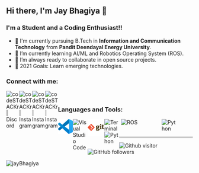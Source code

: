 ## Hi there, I'm Jay Bhagiya 👋

### I'm a Student and a Coding Enthusiast!!

- 🔭 I'm currently pursuing B.Tech in **Information and Communication Technology** from **Pandit Deendayal Energy University**.
- 🌱 I’m currently learning AI/ML and Robotics Operating System (ROS).
- 👯 I’m always ready to collaborate in open source projects.
- 🥅 2021 Goals: Learn emerging technologies.


### Connect with me:
[<img align="left" alt="codeSTACKr | Discord" width="35px" src="https://cdn.jsdelivr.net/npm/simple-icons@v3/icons/discord.svg" />][discord]
[<img align="left" alt="codeSTACKr | Instagram" width="35px" src="https://cdn.jsdelivr.net/npm/simple-icons@v3/icons/instagram.svg" />][instagram]
[<img align="left" alt="codeSTACKr | Instagram" width="35px" src="https://cdn.jsdelivr.net/npm/simple-icons@3.13.0/icons/linkedin.svg" />][linkedin]
[<img align="left" alt="codeSTACKr | Instagram" width="35px" src="https://img.icons8.com/ios/50/000000/link--v1.png" />][website]
<!-- <img src="https://img.icons8.com/ios/50/000000/link--v1.png"/> -->


<br />


### Languages and Tools:

[<img align="left" alt="Visual Studio Code" width="40px" src="https://raw.githubusercontent.com/github/explore/80688e429a7d4ef2fca1e82350fe8e3517d3494d/topics/visual-studio-code/visual-studio-code.png" />][vs-code]
[<img align="left" alt="Visual Studio Code" width="40px" src="https://cdn.jsdelivr.net/npm/simple-icons@3.13.0/icons/sublimetext.svg" />][sublime]
[<img align="left" alt="Git" width="45px" src="https://raw.githubusercontent.com/github/explore/80688e429a7d4ef2fca1e82350fe8e3517d3494d/topics/git/git.png" />][Github]
[<img align="left" alt="Terminal" width="45px" src="https://cdn.jsdelivr.net/npm/simple-icons@3.13.0/icons/gnubash.svg" />][bash]
[<img align="left" alt="ROS" width="110px" src="https://upload.wikimedia.org/wikipedia/commons/thumb/b/bb/Ros_logo.svg/1080px-Ros_logo.svg.png" />][ROS]
[<img align="left" alt="Python" width="45px" src="https://cdn.jsdelivr.net/npm/simple-icons@3.13.0/icons/arduino.svg" />][arduino]
[<img align="left" alt="Python" width="40px" src="https://upload.wikimedia.org/wikipedia/commons/c/c3/Python-logo-notext.svg" />][python]


<br />
<br />

***

[website]: https://jaybhagiya.github.io/
[linkedin]: https://www.linkedin.com/in/jay-bhagiya-7b2922176/
[instagram]: https://instagram.com/jay.bhagiya
[discord]: https://discord.gg/jay.bhagiya#9593
[Github]: https://github.com/
[ROS]: https://www.ros.org/install/
[python]: https://www.python.org/
[vs-code]: https://code.visualstudio.com/
[sublime]: https://www.sublimetext.com/
[arduino]: https://www.arduino.cc/
[bash]: https://en.wikipedia.org/wiki/Bash_(Unix_shell)

![Github visitor](https://visitor-badge.laobi.icu/badge?page_id=jayBhgaiya.jayBhgaiya)   ![GitHub followers](https://img.shields.io/github/followers/jayBhagiya?label=Follow&style=social)

<img src="https://github-readme-stats-five-lyart.vercel.app/api?username=jayBhagiya&show_icons=true" alt="jayBhagiya" />

<!-- ![Top Langs](https://github-readme-stats.vercel.app/api/top-langs/?username=jayBhagiya&langs_count=8) -->

<!--
**jayBhagiya/jayBhagiya** is a ✨ _special_ ✨ repository because its `README.md` (this file) appears on your GitHub profile.
-->
